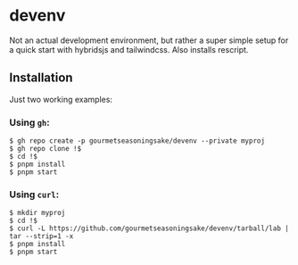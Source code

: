 # devenv

Not an actual development environment, but rather a super simple setup for a quick start with hybridsjs and tailwindcss. Also installs rescript.

## Installation

Just two working examples:

### Using `gh`:

```
$ gh repo create -p gourmetseasoningsake/devenv --private myproj
$ gh repo clone !$
$ cd !$
$ pnpm install
$ pnpm start
```

### Using `curl`:

```
$ mkdir myproj
$ cd !$
$ curl -L https://github.com/gourmetseasoningsake/devenv/tarball/lab | tar --strip=1 -x
$ pnpm install
$ pnpm start
```

